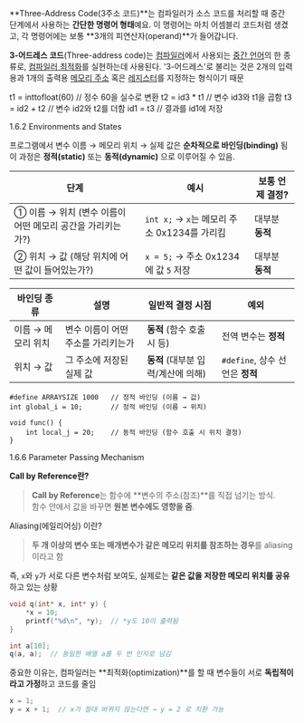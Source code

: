 
**Three-Address Code(3주소 코드)**는 컴파일러가 소스 코드를 처리할 때 중간 단계에서 사용하는 **간단한 명령어 형태**예요. 이 명령어는 마치 어셈블리 코드처럼 생겼고, 각 명령어에는 보통 **3개의 피연산자(operand)**가 들어갑니다.

**3-어드레스 코드**(Three-address code)는 [컴파일러](https://ko.wikipedia.org/wiki/%EC%BB%B4%ED%8C%8C%EC%9D%BC%EB%9F%AC "컴파일러")에서 사용되는 [중간 언어](https://ko.wikipedia.org/wiki/%EC%A4%91%EA%B0%84_%EC%96%B8%EC%96%B4 "중간 언어")의 한 종류로, [컴파일러 최적화](https://ko.wikipedia.org/wiki/%EC%BB%B4%ED%8C%8C%EC%9D%BC%EB%9F%AC_%EC%B5%9C%EC%A0%81%ED%99%94 "컴파일러 최적화")를 실현하는데 사용된다. '3-어드레스'로 불리는 것은 2개의 입력용과 1개의 출력용 [메모리 주소](https://ko.wikipedia.org/wiki/%EB%A9%94%EB%AA%A8%EB%A6%AC_%EC%A3%BC%EC%86%8C "메모리 주소") 혹은 [레지스터](https://ko.wikipedia.org/wiki/%ED%94%84%EB%A1%9C%EC%84%B8%EC%84%9C_%EB%A0%88%EC%A7%80%EC%8A%A4%ED%84%B0 "프로세서 레지스터")를 지정하는 형식이기 때문

t1 = inttofloat(60)   // 정수 60을 실수로 변환
t2 = id3 * t1         // 변수 id3와 t1을 곱함
t3 = id2 + t2         // 변수 id2와 t2를 더함
id1 = t3              // 결과를 id1에 저장


1.6.2 Environments and States

프로그램에서 변수 이름 → 메모리 위치 → 실제 값은 **순차적으로 바인딩(binding)** 됨
이 과정은 **정적(static)** 또는 **동적(dynamic)** 으로 이루어질 수 있음.

| 단계                                   | 예시                                 | 보통 언제 결정?  |
| ------------------------------------ | ---------------------------------- | ---------- |
| ① 이름 → 위치 (변수 이름이 어떤 메모리 공간을 가리키는가?) | `int x;` → `x`는 메모리 주소 0x1234를 가리킴 | 대부분 **동적** |
| ② 위치 → 값 (해당 위치에 어떤 값이 들어있는가?)       | `x = 5;` → 주소 0x1234에 값 `5` 저장     | 대부분 **동적** |

| 바인딩 종류      | 설명                  | 일반적 결정 시점              | 예외                       |
| ----------- | ------------------- | ---------------------- | ------------------------ |
| 이름 → 메모리 위치 | 변수 이름이 어떤 주소를 가리키는가 | **동적** (함수 호출 시 등)     | 전역 변수는 **정적**            |
| 위치 → 값      | 그 주소에 저장된 실제 값      | **동적** (대부분 입력/계산에 의해) | `#define`, 상수 선언은 **정적** |

```
#define ARRAYSIZE 1000   // 정적 바인딩 (이름 → 값)
int global_i = 10;       // 정적 바인딩 (이름 → 위치)

void func() {
    int local_j = 20;    // 동적 바인딩 (함수 호출 시 위치 결정)
}

```


1.6.6 Parameter Passing Mechanism

 **Call by Reference란?**

> **Call by Reference**는 함수에 **변수의 주소(참조)**를 직접 넘기는 방식.  
> 함수 안에서 값을 바꾸면 **원본 변수에도 영향을 줌**.


Aliasing(에일리어싱) 이란?

> **두 개 이상의 변수 또는 매개변수가 같은 메모리 위치를 참조하는 경우**를 aliasing이라고 함

즉, `x`와 `y`가 서로 다른 변수처럼 보여도, 실제로는 **같은 값을 저장한 메모리 위치를 공유**하고 있는 상황

```c
void q(int* x, int* y) {
    *x = 10;
    printf("%d\n", *y);  // *y도 10이 출력됨
}

int a[10];
q(a, a);  // 동일한 배열 a를 두 번 인자로 넘김

```

중요한 이유는,
컴파일러는 **최적화(optimization)**를 할 때 변수들이 서로 **독립적이라고 가정**하고 코드를 줄임

```c
x = 1;
y = x + 1;  // x가 절대 바뀌지 않는다면 → y = 2 로 치환 가능

```
